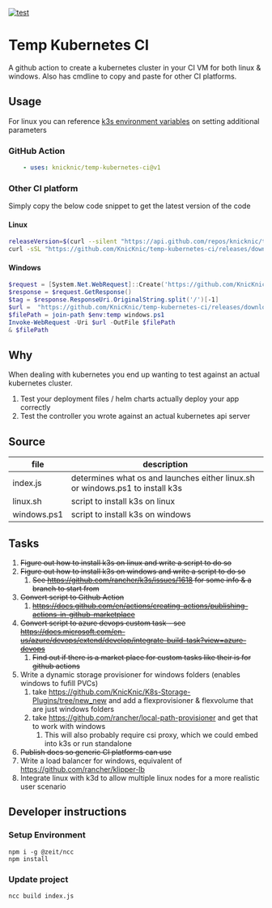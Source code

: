 [![test](https://github.com/KnicKnic/temp-kubernetes-ci/workflows/test/badge.svg?branch=master&event=push)](https://github.com/KnicKnic/temp-kubernetes-ci/actions?query=workflow%3Atest+branch%3Amaster+event%3Apush)

# Temp Kubernetes CI

A github action to create a kubernetes cluster in your CI VM for both linux & windows. Also has cmdline to copy and paste for other CI platforms.

## Usage

For linux you can reference [k3s environment variables](https://rancher.com/docs/k3s/latest/en/installation/install-options/how-to-flags/) on setting additional parameters

### GitHub Action

```yaml
    - uses: knicknic/temp-kubernetes-ci@v1
```

### Other CI platform

Simply copy the below code snippet to get the latest version of the code

#### Linux

```bash
releaseVersion=$(curl --silent "https://api.github.com/repos/knicknic/temp-kubernetes-ci/releases/latest" | grep -Po '"tag_name": "\K.*?(?=")')
curl -sSL "https://github.com/KnicKnic/temp-kubernetes-ci/releases/download/$releaseVersion/linux.sh" | sh
```

#### Windows

```powershell
$request = [System.Net.WebRequest]::Create('https://github.com/KnicKnic/temp-kubernetes-ci/releases/latest')
$response = $request.GetResponse()
$tag = $response.ResponseUri.OriginalString.split('/')[-1]
$url =  "https://github.com/KnicKnic/temp-kubernetes-ci/releases/download/$tag/windows.ps1"
$filePath = join-path $env:temp windows.ps1
Invoke-WebRequest -Uri $url -OutFile $filePath
& $filePath
```

## Why

When dealing with kubernetes you end up wanting to test against an actual kubernetes cluster.

1. Test your deployment files / helm charts actually deploy your app correctly
1. Test the controller you wrote against an actual kubernetes api server

## Source

| file        | description                                                                   |
|-------------|-------------------------------------------------------------------------------|
| index.js    | determines what os and launches either linux.sh or windows.ps1 to install k3s |
| linux.sh    | script to install k3s on linux                                                |
| windows.ps1 | script to install k3s on windows                                              |

## Tasks

1. ~~Figure out how to install k3s on linux and write a script to do so~~
1. ~~Figure out how to install k3s on windows and write a script to do so~~
    1. ~~See https://github.com/rancher/k3s/issues/1618 for some info & a branch to start from~~
1. ~~Convert script to Github Action~~
    1. ~~https://docs.github.com/en/actions/creating-actions/publishing-actions-in-github-marketplace~~
1. ~~Convert script to azure devops custom task - see https://docs.microsoft.com/en-us/azure/devops/extend/develop/integrate-build-task?view=azure-devops~~
    1. ~~Find out if there is a market place for custom tasks like their is for github actions~~
1. Write a dynamic storage provisioner for windows folders (enables windows to fufill PVCs)
    1. take https://github.com/KnicKnic/K8s-Storage-Plugins/tree/new_new and add a flexprovisioner & flexvolume that are just windows folders
    1. take https://github.com/rancher/local-path-provisioner and get that to work with windows
        1. This will also probably require csi proxy, which we could embed into k3s or run standalone
1. ~~Publish docs so generic CI platforms can use~~
1. Write a load balancer for windows, equivalent of https://github.com/rancher/klipper-lb
1. Integrate linux with k3d to allow multiple linux nodes for a more realistic user scenario

## Developer instructions

### Setup Environment

```pwsh
npm i -g @zeit/ncc
npm install
```

### Update project

```pwsh
ncc build index.js
```
